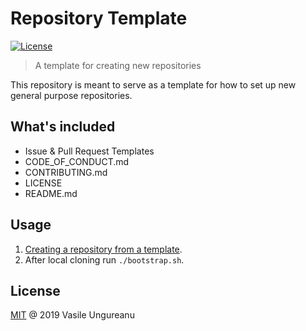 # Repository Template

<a href="https://github.com/VasileUngureanu/repository-template/blob/master/LICENSE"><img src="https://img.shields.io/badge/license-MIT-green.svg" alt="License"></a>

> A template for creating new repositories

This repository is meant to serve as a template for how to set up new general purpose repositories.

## What's included

* Issue & Pull Request Templates
* CODE_OF_CONDUCT.md
* CONTRIBUTING.md
* LICENSE
* README.md

## Usage

1. [Creating a repository from a template](https://help.github.com/en/articles/creating-a-repository-from-a-template).
1. After local cloning run `./bootstrap.sh`.

License
-------

[MIT](LICENSE) @ 2019 Vasile Ungureanu
